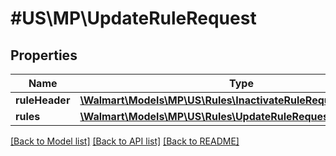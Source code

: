 # #US\MP\UpdateRuleRequest

## Properties

Name | Type | Description | Notes
------------ | ------------- | ------------- | -------------
**ruleHeader** | [**\Walmart\Models\MP\US\Rules\InactivateRuleRequestRuleHeader**](InactivateRuleRequestRuleHeader.md) |  | [optional]
**rules** | [**\Walmart\Models\MP\US\Rules\UpdateRuleRequestRulesInner[]**](UpdateRuleRequestRulesInner.md) |  | [optional]


[[Back to Model list]](../) [[Back to API list]](../../Api/US/MP) [[Back to README]](../../README.md)
